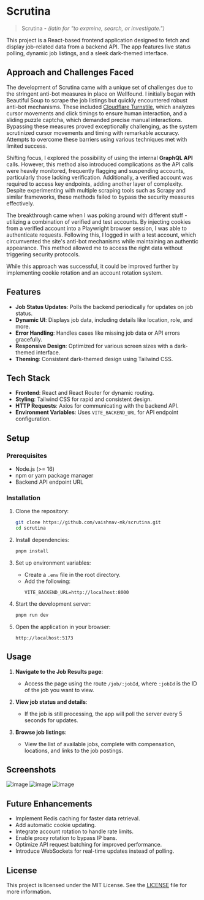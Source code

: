 # Scrutina

> Scrutina - *(latin for "to examine, search, or investigate.")*

This project is a React-based frontend application designed to fetch and display job-related data from a backend API. The app features live status polling, dynamic job listings, and a sleek dark-themed interface.

## Approach and Challenges Faced

The development of Scrutina came with a unique set of challenges due to the stringent anti-bot measures in place on Wellfound. I initially began with Beautiful Soup to scrape the job listings but quickly encountered robust anti-bot mechanisms. These included [Cloudflare Turnstile](https://developers.cloudflare.com/turnstile/), which analyzes cursor movements and click timings to ensure human interaction, and a sliding puzzle captcha, which demanded precise manual interactions. Bypassing these measures proved exceptionally challenging, as the system scrutinized cursor movements and timing with remarkable accuracy. Attempts to overcome these barriers using various techniques met with limited success.

Shifting focus, I explored the possibility of using the internal **GraphQL API** calls. However, this method also introduced complications as the API calls were heavily monitored, frequently flagging and suspending accounts, particularly those lacking verification. Additionally, a verified account was required to access key endpoints, adding another layer of complexity. Despite experimenting with multiple scraping tools such as Scrapy and similar frameworks, these methods failed to bypass the security measures effectively.

The breakthrough came when I was poking around with different stuff - utilizing a combination of verified and test accounts. By injecting cookies from a verified account into a Playwright browser session, I was able to authenticate requests. Following this, I logged in with a test account, which circumvented the site's anti-bot mechanisms while maintaining an authentic appearance. This method allowed me to access the right data without triggering security protocols.

While this approach was successful, it could be improved further by implementing cookie rotation and an account rotation system.

## Features

- **Job Status Updates**: Polls the backend periodically for updates on job status.
- **Dynamic UI**: Displays job data, including details like location, role, and more.
- **Error Handling**: Handles cases like missing job data or API errors gracefully.
- **Responsive Design**: Optimized for various screen sizes with a dark-themed interface.
- **Theming**: Consistent dark-themed design using Tailwind CSS.

## Tech Stack

- **Frontend**: React and React Router for dynamic routing.
- **Styling**: Tailwind CSS for rapid and consistent design.
- **HTTP Requests**: Axios for communicating with the backend API.
- **Environment Variables**: Uses `VITE_BACKEND_URL` for API endpoint configuration.

## Setup

### Prerequisites

- Node.js (>= 16)
- npm or yarn package manager
- Backend API endpoint URL

### Installation

1. Clone the repository:
   ```bash
   git clone https://github.com/vaishnav-mk/scrutina.git
   cd scrutina
   ```

2. Install dependencies:
   ```bash
   pnpm install
   ```

3. Set up environment variables:
   - Create a `.env` file in the root directory.
   - Add the following:
     ```
     VITE_BACKEND_URL=http://localhost:8000
     ```

4. Start the development server:
   ```bash
   pnpm run dev
   ```

5. Open the application in your browser:
   ```
   http://localhost:5173
   ```

## Usage

1. **Navigate to the Job Results page**:
   - Access the page using the route `/job/:jobId`, where `:jobId` is the ID of the job you want to view.

2. **View job status and details**:
   - If the job is still processing, the app will poll the server every 5 seconds for updates.

3. **Browse job listings**:
   - View the list of available jobs, complete with compensation, locations, and links to the job postings.

## Screenshots

![image](https://github.com/user-attachments/assets/154bc891-7db9-492a-b32e-6e186a8f1c56)
![image](https://github.com/user-attachments/assets/04ad0856-25fe-47a1-a1ea-13cdd4199b98)
![image](https://github.com/user-attachments/assets/cbbff2f8-e1f5-4245-a976-2e2c1c136883)

## Future Enhancements

- Implement Redis caching for faster data retrieval.  
- Add automatic cookie updating.  
- Integrate account rotation to handle rate limits.  
- Enable proxy rotation to bypass IP bans.  
- Optimize API request batching for improved performance.  
- Introduce WebSockets for real-time updates instead of polling.

## License

This project is licensed under the MIT License. See the [LICENSE](LICENSE) file for more information.